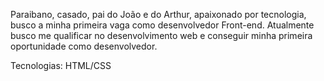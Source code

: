 Paraibano, casado, pai do João e do Arthur, apaixonado por tecnologia, busco a minha primeira vaga como desenvolvedor Front-end. Atualmente busco me qualificar no desenvolvimento web e conseguir minha primeira oportunidade como desenvolvedor.

Tecnologias:
HTML/CSS

